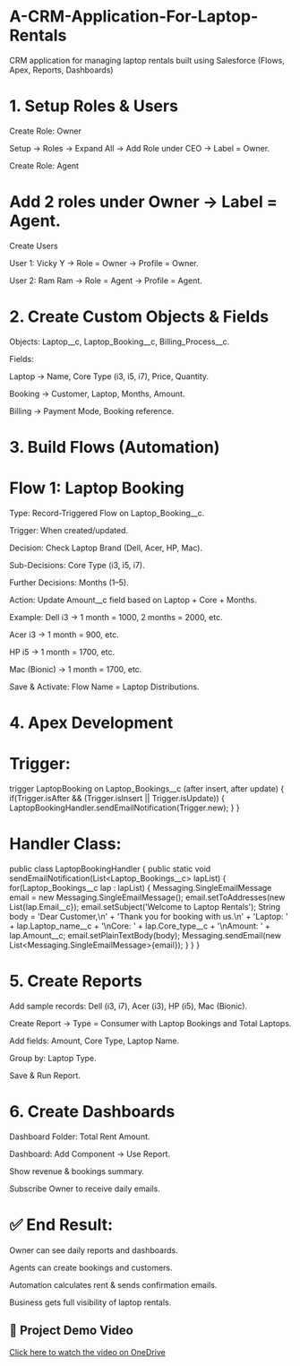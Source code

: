 # A-CRM-Application-For-Laptop-Rentals
CRM application for managing laptop rentals built using Salesforce (Flows, Apex, Reports, Dashboards)
# 1. Setup Roles & Users

Create Role: Owner

Setup → Roles → Expand All → Add Role under CEO → Label = Owner.

Create Role: Agent

# Add 2 roles under Owner → Label = Agent.

Create Users

User 1: Vicky Y → Role = Owner → Profile = Owner.

User 2: Ram Ram → Role = Agent → Profile = Agent.

# 2. Create Custom Objects & Fields

Objects: Laptop__c, Laptop_Booking__c, Billing_Process__c.

Fields:

Laptop → Name, Core Type (i3, i5, i7), Price, Quantity.

Booking → Customer, Laptop, Months, Amount.

Billing → Payment Mode, Booking reference.

# 3. Build Flows (Automation)

# Flow 1: Laptop Booking

Type: Record-Triggered Flow on Laptop_Booking__c.

Trigger: When created/updated.

Decision: Check Laptop Brand (Dell, Acer, HP, Mac).

Sub-Decisions: Core Type (i3, i5, i7).

Further Decisions: Months (1–5).

Action: Update Amount__c field based on Laptop + Core + Months.

Example: Dell i3 → 1 month = 1000, 2 months = 2000, etc.

Acer i3 → 1 month = 900, etc.

HP i5 → 1 month = 1700, etc.

Mac (Bionic) → 1 month = 1700, etc.

Save & Activate: Flow Name = Laptop Distributions.

# 4. Apex Development

# Trigger:

trigger LaptopBooking on Laptop_Bookings__c (after insert, after update) {
    if(Trigger.isAfter && (Trigger.isInsert || Trigger.isUpdate)) {
        LaptopBookingHandler.sendEmailNotification(Trigger.new);
    }
}


# Handler Class:

public class LaptopBookingHandler {
    public static void sendEmailNotification(List<Laptop_Bookings__c> lapList) {
        for(Laptop_Bookings__c lap : lapList) {
            Messaging.SingleEmailMessage email = new Messaging.SingleEmailMessage();
            email.setToAddresses(new List<String>{lap.Email__c});
            email.setSubject('Welcome to Laptop Rentals');
            String body = 'Dear Customer,\n' +
                          'Thank you for booking with us.\n' +
                          'Laptop: ' + lap.Laptop_name__c +
                          '\nCore: ' + lap.Core_type__c +
                          '\nAmount: ' + lap.Amount__c;
            email.setPlainTextBody(body);
            Messaging.sendEmail(new List<Messaging.SingleEmailMessage>{email});
        }
    }
}

# 5. Create Reports

Add sample records: Dell (i3, i7), Acer (i3), HP (i5), Mac (Bionic).

Create Report → Type = Consumer with Laptop Bookings and Total Laptops.

Add fields: Amount, Core Type, Laptop Name.

Group by: Laptop Type.

Save & Run Report.

# 6. Create Dashboards

Dashboard Folder: Total Rent Amount.

Dashboard: Add Component → Use Report.

Show revenue & bookings summary.

Subscribe Owner to receive daily emails.

# ✅ End Result:

Owner can see daily reports and dashboards.

Agents can create bookings and customers.

Automation calculates rent & sends confirmation emails.

Business gets full visibility of laptop rentals.
## 🎥 Project Demo Video

[Click here to watch the video on OneDrive](https://1drv.ms/v/c/c818c6e560802203/ES6Vfqn6RPtHuf98dCJx2ToBELwGoMX5n6XVwvNDUXAuDA?e=ecpfxe)


